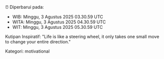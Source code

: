 ⏰ Diperbarui pada:
- WIB: Minggu, 3 Agustus 2025 03.30.59 UTC
- WITA: Minggu, 3 Agustus 2025 04.30.59 UTC
- WIT: Minggu, 3 Agustus 2025 05.30.59 UTC

Kutipan Inspiratif:
"Life is like a steering wheel, it only takes one small move to change your entire direction."


Kategori: motivational


